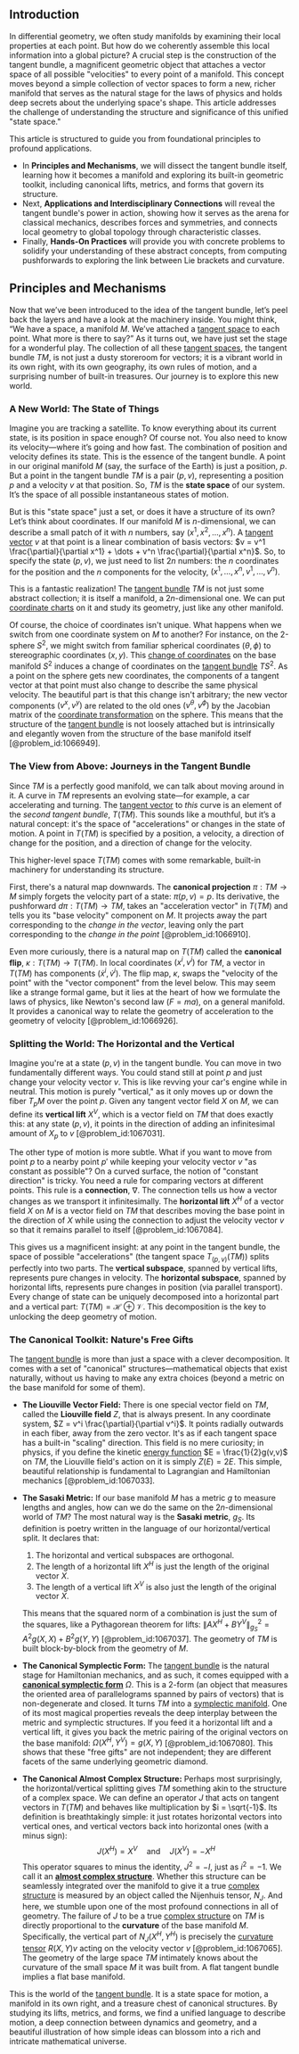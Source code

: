 ## Introduction
In differential geometry, we often study manifolds by examining their local properties at each point. But how do we coherently assemble this local information into a global picture? A crucial step is the construction of the tangent bundle, a magnificent geometric object that attaches a vector space of all possible "velocities" to every point of a manifold. This concept moves beyond a simple collection of vector spaces to form a new, richer manifold that serves as the natural stage for the laws of physics and holds deep secrets about the underlying space's shape. This article addresses the challenge of understanding the structure and significance of this unified "state space."

This article is structured to guide you from foundational principles to profound applications.
- In **Principles and Mechanisms**, we will dissect the tangent bundle itself, learning how it becomes a manifold and exploring its built-in geometric toolkit, including canonical lifts, metrics, and forms that govern its structure.
- Next, **Applications and Interdisciplinary Connections** will reveal the tangent bundle's power in action, showing how it serves as the arena for classical mechanics, describes forces and symmetries, and connects local geometry to global topology through characteristic classes.
- Finally, **Hands-On Practices** will provide you with concrete problems to solidify your understanding of these abstract concepts, from computing pushforwards to exploring the link between Lie brackets and curvature.

## Principles and Mechanisms

Now that we’ve been introduced to the idea of the tangent bundle, let’s peel back the layers and have a look at the machinery inside. You might think, “We have a space, a manifold $M$. We’ve attached a [tangent space](@article_id:140534) to each point. What more is there to say?” As it turns out, we have just set the stage for a wonderful play. The collection of all these [tangent spaces](@article_id:198643), the tangent bundle $TM$, is not just a dusty storeroom for vectors; it is a vibrant world in its own right, with its own geography, its own rules of motion, and a surprising number of built-in treasures. Our journey is to explore this new world.

### A New World: The State of Things

Imagine you are tracking a satellite. To know everything about its current state, is its position in space enough? Of course not. You also need to know its velocity—where it’s going and how fast. The combination of position and velocity defines its state. This is the essence of the tangent bundle. A point in our original manifold $M$ (say, the surface of the Earth) is just a position, $p$. But a point in the tangent bundle $TM$ is a pair $(p, v)$, representing a position $p$ and a velocity $v$ at that position. So, $TM$ is the **state space** of our system. It’s the space of all possible instantaneous states of motion.

But is this "state space" just a set, or does it have a structure of its own? Let’s think about coordinates. If our manifold $M$ is $n$-dimensional, we can describe a small patch of it with $n$ numbers, say $(x^1, x^2, \ldots, x^n)$. A [tangent vector](@article_id:264342) $v$ at that point is a linear combination of basis vectors: $v = v^1 \frac{\partial}{\partial x^1} + \dots + v^n \frac{\partial}{\partial x^n}$. So, to specify the state $(p,v)$, we just need to list $2n$ numbers: the $n$ coordinates for the position and the $n$ components for the velocity, $(x^1, \ldots, x^n, v^1, \ldots, v^n)$.

This is a fantastic realization! The [tangent bundle](@article_id:160800) $TM$ is not just some abstract collection; it is itself a manifold, a $2n$-dimensional one. We can put [coordinate charts](@article_id:261844) on it and study its geometry, just like any other manifold.

Of course, the choice of coordinates isn't unique. What happens when we switch from one coordinate system on $M$ to another? For instance, on the 2-sphere $S^2$, we might switch from familiar spherical coordinates $(\theta, \phi)$ to stereographic coordinates $(x, y)$. This [change of coordinates](@article_id:272645) on the base manifold $S^2$ induces a change of coordinates on the [tangent bundle](@article_id:160800) $TS^2$. As a point on the sphere gets new coordinates, the components of a tangent vector at that point must also change to describe the same physical velocity. The beautiful part is that this change isn't arbitrary; the new vector components $(v^x, v^y)$ are related to the old ones $(v^\theta, v^\phi)$ by the Jacobian matrix of the [coordinate transformation](@article_id:138083) on the sphere. This means that the structure of the [tangent bundle](@article_id:160800) is not loosely attached but is intrinsically and elegantly woven from the structure of the base manifold itself [@problem_id:1066949].

### The View from Above: Journeys in the Tangent Bundle

Since $TM$ is a perfectly good manifold, we can talk about moving around in it. A curve in $TM$ represents an evolving state—for example, a car accelerating and turning. The [tangent vector](@article_id:264342) to *this* curve is an element of the *second tangent bundle*, $T(TM)$. This sounds like a mouthful, but it’s a natural concept: it's the space of "accelerations" or changes in the state of motion. A point in $T(TM)$ is specified by a position, a velocity, a direction of change for the position, and a direction of change for the velocity.

This higher-level space $T(TM)$ comes with some remarkable, built-in machinery for understanding its structure.

First, there's a natural map downwards. The **canonical projection** $\pi: TM \to M$ simply forgets the velocity part of a state: $\pi(p,v) = p$. Its derivative, the pushforward $d\pi: T(TM) \to TM$, takes an "acceleration vector" in $T(TM)$ and tells you its "base velocity" component on $M$. It projects away the part corresponding to the *change in the vector*, leaving only the part corresponding to the *change in the point* [@problem_id:1066910].

Even more curiously, there is a natural map on $T(TM)$ called the **canonical flip**, $\kappa: T(TM) \to T(TM)$. In local coordinates $(x^i, v^i)$ for $TM$, a vector in $T(TM)$ has components $(\dot{x}^i, \dot{v}^i)$. The flip map, $\kappa$, swaps the "velocity of the point" with the "vector component" from the level below. This may seem like a strange formal game, but it lies at the heart of how we formulate the laws of physics, like Newton's second law ($F=ma$), on a general manifold. It provides a canonical way to relate the geometry of acceleration to the geometry of velocity [@problem_id:1066926].

### Splitting the World: The Horizontal and the Vertical

Imagine you're at a state $(p, v)$ in the tangent bundle. You can move in two fundamentally different ways. You could stand still at point $p$ and just change your velocity vector $v$. This is like revving your car's engine while in neutral. This motion is purely "vertical," as it only moves up or down the fiber $T_pM$ over the point $p$. Given any tangent vector field $X$ on $M$, we can define its **vertical lift** $X^V$, which is a vector field on $TM$ that does exactly this: at any state $(p,v)$, it points in the direction of adding an infinitesimal amount of $X_p$ to $v$ [@problem_id:1067031].

The other type of motion is more subtle. What if you want to move from point $p$ to a nearby point $p'$ while keeping your velocity vector $v$ "as constant as possible"? On a curved surface, the notion of "constant direction" is tricky. You need a rule for comparing vectors at different points. This rule is a **connection**, $\nabla$. The connection tells us how a vector changes as we transport it infinitesimally. The **horizontal lift** $X^H$ of a vector field $X$ on $M$ is a vector field on $TM$ that describes moving the base point in the direction of $X$ while using the connection to adjust the velocity vector $v$ so that it remains parallel to itself [@problem_id:1067084].

This gives us a magnificent insight: at any point in the tangent bundle, the space of possible "accelerations" (the tangent space $T_{(p,v)}(TM)$) splits perfectly into two parts. The **vertical subspace**, spanned by vertical lifts, represents pure changes in velocity. The **horizontal subspace**, spanned by horizontal lifts, represents pure changes in position (via parallel transport). Every change of state can be uniquely decomposed into a horizontal part and a vertical part: $T(TM) = \mathcal{H} \oplus \mathcal{V}$. This decomposition is the key to unlocking the deep geometry of motion.

### The Canonical Toolkit: Nature's Free Gifts

The [tangent bundle](@article_id:160800) is more than just a space with a clever decomposition. It comes with a set of "canonical" structures—mathematical objects that exist naturally, without us having to make any extra choices (beyond a metric on the base manifold for some of them).

*   **The Liouville Vector Field:** There is one special vector field on $TM$, called the **Liouville field** $Z$, that is always present. In any coordinate system, $Z = v^i \frac{\partial}{\partial v^i}$. It points radially outwards in each fiber, away from the zero vector. It's as if each tangent space has a built-in "scaling" direction. This field is no mere curiosity; in physics, if you define the kinetic [energy function](@article_id:173198) $E = \frac{1}{2}g(v,v)$ on $TM$, the Liouville field's action on it is simply $Z(E) = 2E$. This simple, beautiful relationship is fundamental to Lagrangian and Hamiltonian mechanics [@problem_id:1067033].

*   **The Sasaki Metric:** If our base manifold $M$ has a metric $g$ to measure lengths and angles, how can we do the same on the $2n$-dimensional world of $TM$? The most natural way is the **Sasaki metric**, $g_S$. Its definition is poetry written in the language of our horizontal/vertical split. It declares that:
    1.  The horizontal and vertical subspaces are orthogonal.
    2.  The length of a horizontal lift $X^H$ is just the length of the original vector $X$.
    3.  The length of a vertical lift $X^V$ is also just the length of the original vector $X$.

    This means that the squared norm of a combination is just the sum of the squares, like a Pythagorean theorem for lifts: $\|A X^H + B Y^V\|^2_{g_S} = A^2 g(X,X) + B^2 g(Y,Y)$ [@problem_id:1067037]. The geometry of $TM$ is built block-by-block from the geometry of $M$.

*   **The Canonical Symplectic Form:** The [tangent bundle](@article_id:160800) is the natural stage for Hamiltonian mechanics, and as such, it comes equipped with a **[canonical symplectic form](@article_id:180147)** $\Omega$. This is a 2-form (an object that measures the oriented area of parallelograms spanned by pairs of vectors) that is non-degenerate and closed. It turns $TM$ into a [symplectic manifold](@article_id:637276). One of its most magical properties reveals the deep interplay between the metric and symplectic structures. If you feed it a horizontal lift and a vertical lift, it gives you back the metric pairing of the original vectors on the base manifold: $\Omega(X^H, Y^V) = g(X,Y)$ [@problem_id:1067080]. This shows that these "free gifts" are not independent; they are different facets of the same underlying geometric diamond.

*   **The Canonical Almost Complex Structure:** Perhaps most surprisingly, the horizontal/vertical splitting gives $TM$ something akin to the structure of a complex space. We can define an operator $J$ that acts on tangent vectors in $T(TM)$ and behaves like multiplication by $i = \sqrt{-1}$. Its definition is breathtakingly simple: it just rotates horizontal vectors into vertical ones, and vertical vectors back into horizontal ones (with a minus sign):
    $$ J(X^H) = X^V \quad \text{and} \quad J(X^V) = -X^H $$
    This operator squares to minus the identity, $J^2 = -I$, just as $i^2 = -1$. We call it an **[almost complex structure](@article_id:159355)**. Whether this structure can be seamlessly integrated over the manifold to give it a true [complex structure](@article_id:268634) is measured by an object called the Nijenhuis tensor, $N_J$. And here, we stumble upon one of the most profound connections in all of geometry. The failure of $J$ to be a true [complex structure](@article_id:268634) on $TM$ is directly proportional to the **curvature** of the base manifold $M$. Specifically, the vertical part of $N_J(X^H, Y^H)$ is precisely the [curvature tensor](@article_id:180889) $R(X,Y)v$ acting on the velocity vector $v$ [@problem_id:1067065]. The geometry of the large space $TM$ intimately knows about the curvature of the small space $M$ it was built from. A flat tangent bundle implies a flat base manifold.

This is the world of the [tangent bundle](@article_id:160800). It is a state space for motion, a manifold in its own right, and a treasure chest of canonical structures. By studying its lifts, metrics, and forms, we find a unified language to describe motion, a deep connection between dynamics and geometry, and a beautiful illustration of how simple ideas can blossom into a rich and intricate mathematical universe.